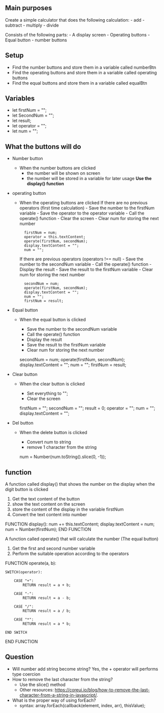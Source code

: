## Main purposes
Create a simple calculator that does the following calculation:
    - add
    - subtract
    - multiply
    - divide

Consists of the following parts:
    - A display screen
    - Operating buttons
    - Equal button
    - number buttons

## Setup
- Find the number buttons and store them in a variable called numberBtn
- Find the operating buttons and store them in a variable called operating buttons
- Find the equal buttons and store them in a variable called equalBtn

## Variables
- let firstNum = "";
- let SecondNum = "";
- let result;
- let operator = "";
- let num = "";

## What the buttons will do
- Number button
    - When the number buttons are clicked
        - the number will be shown on screen
        - the number will be stored in a variable for later usage
**Use the display() function**

- operating button
    - When the operating buttons are clicked
        If there are no previous operators (first time calculation)
            - Save the number to the firstNum variable
            - Save the operator to the operator variable
            - Call the operate() function
            - Clear the screen
            - Clear num for storing the next number

            firstNum = num;
            operator = this.textContent;
            operate(firstNum, secondNum);
            display.textContent = "";
            num = "";

        If there are previous operators (operators !== null)
            - Save the number to the secondNum variable
            - Call the operate() function
            - Display the result
            - Save the result to the firstNum variable
            - Clear num for storing the next number

            secondNum = num;
            operate(firstNum, secondNum);
            display.textContent = "";
            num = "";
            firstNum = result;

- Equal button
    - When the equal button is clicked
        - Save the number to the secondNum variable
        - Call the operate() function
        - Display the result
        - Save the result to the firstNum variable
        - Clear num for storing the next number

        secondNum = num;
        operate(firstNum, secondNum);
        display.textContent = "";
        num = "";
        firstNum = result;

- Clear button
    - When the clear button is clicked
        - Set everything to "";
        - Clear the screen

        firstNum = "";
        secondNum = "";
        result = 0;
        operator = "";
        num = "";
        display.textContent = "";

- Del button
    - When the delete button is clicked
        - Convert num to string
        - remove 1 character from the string

        num = Number(num.toString().slice(0, -1));

## function
A function called display() that shows the number on the display when the digit button is clicked
1. Get the text content of the button
2. show the text content on the screen
3. store the content of the display in the variable firstNum
4. Convert the text content into number

FUNCTION display():
    num += this.textContent;
    display.textContent = num;
    num = Number(firstNum);
END FUNCTION

A function called operate() that will calculate the number (The equal button)
1. Get the first and second number variable
2. Perform the suitable operation according to the operators

FUNCTION operate(a, b):

    SWITCH(operator):

        CASE "+":
            RETURN result = a + b;

        CASE "-":
            RETURN result = a - b;

        CASE "/":
            RETURN result = a / b;
        
        CASE "*":
            RETURN result = a * b;

    END SWITCH
END FUNCTION

## Question
- Will number add string become string? 
    Yes, the + operator will performs type coercion
- How to remove the last character from the string?
    - Use the slice() method
    - Other resources: https://coreui.io/blog/how-to-remove-the-last-character-from-a-string-in-javascript/.
- What is the proper way of using forEach?
    - syntax: array.forEach(callback(element, index, arr), thisValue);
    

